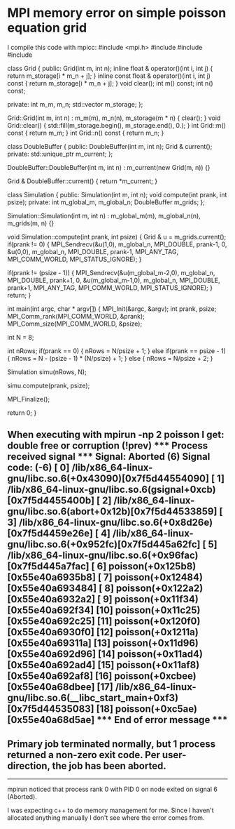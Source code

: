 
# MPI memory error on simple poisson equation grid

I compile this code with mpicc:
#include <mpi.h>
#include <memory>
#include <vector>
#include <algorithm>

class Grid {
public:
  Grid(int m, int n);
  inline float & operator()(int i, int j) { return m_storage[i * m_n + j]; }
  inline const float & operator()(int i, int j) const {
    return m_storage[i * m_n + j];
  }
  void clear();
  int m() const;
  int n() const;

private:
  int m_m, m_n;
  std::vector<float> m_storage;
};

Grid::Grid(int m, int n) : m_m(m), m_n(n), m_storage(m * n) { clear(); }
void Grid::clear() { std::fill(m_storage.begin(), m_storage.end(), 0.); }
int Grid::m() const { return m_m; }
int Grid::n() const { return m_n; }

class DoubleBuffer {
public:
  DoubleBuffer(int m, int n);
  Grid & current();
private:
  std::unique_ptr<Grid> m_current;
};

DoubleBuffer::DoubleBuffer(int m, int n)
    : m_current(new Grid(m, n)) {}

Grid & DoubleBuffer::current() { return *m_current; }

class Simulation {
public:
  Simulation(int m, int n);
  void compute(int prank, int psize);
private:
  int m_global_m, m_global_n;
  DoubleBuffer m_grids;
};

Simulation::Simulation(int m, int n)
    : m_global_m(m), m_global_n(n), m_grids(m, n)
{}

void Simulation::compute(int prank, int psize) {
  Grid & u = m_grids.current();
  if(prank != 0) {
    MPI_Sendrecv(&u(1,0), m_global_n, MPI_DOUBLE, prank-1, 0,  
                 &u(0,0), m_global_n, MPI_DOUBLE, prank-1, MPI_ANY_TAG,
                 MPI_COMM_WORLD, MPI_STATUS_IGNORE);
  } 

  if(prank != (psize - 1)) {
    MPI_Sendrecv(&u(m_global_m-2,0), m_global_n, MPI_DOUBLE, prank+1, 0, 
                 &u(m_global_m-1,0), m_global_n, MPI_DOUBLE, prank+1, MPI_ANY_TAG,
                 MPI_COMM_WORLD, MPI_STATUS_IGNORE);
  }
  return;
}


int main(int argc, char * argv[]) {
  MPI_Init(&argc, &argv);
  int prank, psize;
  MPI_Comm_rank(MPI_COMM_WORLD, &prank);
  MPI_Comm_size(MPI_COMM_WORLD, &psize);

  int N = 8;
 
  int nRows;
  if(prank == 0) {
    nRows = N/psize + 1;
  } else if(prank == psize - 1) {
    nRows = N - (psize - 1) * (N/psize) + 1;
  } else {
    nRows = N/psize + 2;
  }

  Simulation simu(nRows, N);

  simu.compute(prank, psize);
  
  MPI_Finalize();

  return 0;
}

When executing with mpirun -np 2 poisson I get:
double free or corruption (!prev)
*** Process received signal ***
Signal: Aborted (6)
Signal code:  (-6)
[ 0] /lib/x86_64-linux-gnu/libc.so.6(+0x43090)[0x7f5d44554090]
[ 1] /lib/x86_64-linux-gnu/libc.so.6(gsignal+0xcb)[0x7f5d4455400b]
[ 2] /lib/x86_64-linux-gnu/libc.so.6(abort+0x12b)[0x7f5d44533859]
[ 3] /lib/x86_64-linux-gnu/libc.so.6(+0x8d26e)[0x7f5d4459e26e]
[ 4] /lib/x86_64-linux-gnu/libc.so.6(+0x952fc)[0x7f5d445a62fc]
[ 5] /lib/x86_64-linux-gnu/libc.so.6(+0x96fac)[0x7f5d445a7fac]
[ 6] poisson(+0x125b8)[0x55e40a6935b8]
[ 7] poisson(+0x12484)[0x55e40a693484]
[ 8] poisson(+0x122a2)[0x55e40a6932a2]
[ 9] poisson(+0x11f34)[0x55e40a692f34]
[10] poisson(+0x11c25)[0x55e40a692c25]
[11] poisson(+0x120f0)[0x55e40a6930f0]
[12] poisson(+0x1211a)[0x55e40a69311a]
[13] poisson(+0x11d96)[0x55e40a692d96]
[14] poisson(+0x11ad4)[0x55e40a692ad4]
[15] poisson(+0x11af8)[0x55e40a692af8]
[16] poisson(+0xcbee)[0x55e40a68dbee]
[17] /lib/x86_64-linux-gnu/libc.so.6(__libc_start_main+0xf3)[0x7f5d44535083]
[18] poisson(+0xc5ae)[0x55e40a68d5ae]
*** End of error message ***
--------------------------------------------------------------------------
Primary job  terminated normally, but 1 process returned
a non-zero exit code. Per user-direction, the job has been aborted.
--------------------------------------------------------------------------
--------------------------------------------------------------------------
mpirun noticed that process rank 0 with PID 0 on node exited on signal 6 (Aborted).

I was expecting c++ to do memory management for me. Since I haven't allocated anything manually I don't see where the error comes from.

        